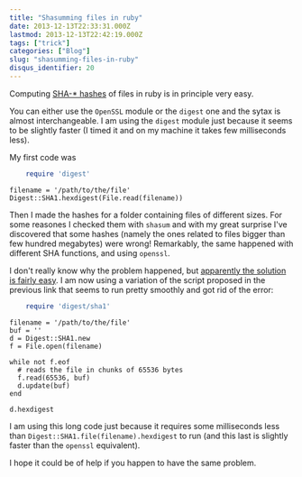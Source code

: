 ```yaml
---
title: "Shasumming files in ruby"
date: 2013-12-13T22:33:31.000Z
lastmod: 2013-12-13T22:42:19.000Z
tags: ["trick"]
categories: ["Blog"]
slug: "shasumming-files-in-ruby"
disqus_identifier: 20
---
```


Computing [SHA-\* hashes](https://en.wikipedia.org/wiki/Sha1sum) of files in ruby is in principle very easy.

You can either use the `OpenSSL` module or the `digest` one and the sytax is almost interchangeable. I am using the `digest` module just because it seems to be slightly faster (I timed it and on my machine it takes few milliseconds less).

My first code was

```ruby
    require 'digest'
```
    filename = '/path/to/the/file'
    Digest::SHA1.hexdigest(File.read(filename))

Then I made the hashes for a folder containing files of different sizes. For some reasones I checked them with `shasum` and with my great surprise I've discovered that some hashes (namely the ones related to files bigger than few hundred megabytes) were wrong! Remarkably, the same happened with different SHA functions, and using `openssl`.

I don't really know why the problem happened, but [apparently the solution is fairly easy](https://www.ruby-forum.com/topic/180458). I am now using a variation of the script proposed in the previous link that seems to run pretty smoothly and got rid of the error:

```ruby
    require 'digest/sha1'
```
    filename = '/path/to/the/file'
    buf = ''
    d = Digest::SHA1.new
    f = File.open(filename)

    while not f.eof
      # reads the file in chunks of 65536 bytes
      f.read(65536, buf)
      d.update(buf)
    end

    d.hexdigest

I am using this long code just because it requires some milliseconds less than `Digest::SHA1.file(filename).hexdigest` to run (and this last is slightly faster than the `openssl` equivalent).

I hope it could be of help if you happen to have the same problem.